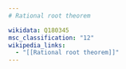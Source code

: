 ```yaml
---
# Rational root theorem

wikidata: Q180345
msc_classification: "12"
wikipedia_links:
  - "[[Rational root theorem]]"
---
```

